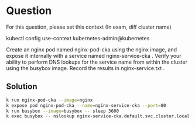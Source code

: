 # Question

For this question, please set this context (In exam, diff cluster name)

kubectl config use-context kubernetes-admin@kubernetes


Create an nginx pod named nginx-pod-cka using the nginx image, and expose it internally with a service named nginx-service-cka . Verify your ability to perform DNS lookups for the service name from within the cluster using the busybox image. Record the results in nginx-service.txt .

## Solution

```bash
k run nginx-pod-cka --image=nginx
k expose pod nginx-pod-cka --name=nginx-service-cka --port=80
k run busybox --image=busybox -- sleep 3600
k exec busybox -- nslookup nginx-service-cka.default.svc.cluster.local > nginx-service.txt
```